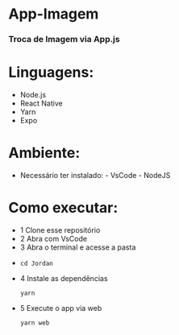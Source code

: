# App-Imagem
### Troca de Imagem via App.js


# Linguagens:
- Node.js
- React Native
- Yarn
- Expo

# Ambiente:
- Necessário ter instalado: - VsCode - NodeJS

# Como executar:
- 1 Clone esse repositório
- 2 Abra com VsCode
- 3 Abra o terminal e acesse a pasta
- ```
  cd Jordan
  ```
- 4 Instale as dependências
  ```
  yarn
  ```
- 5 Execute o app via web
  ```
  yarn web
  ```
  
